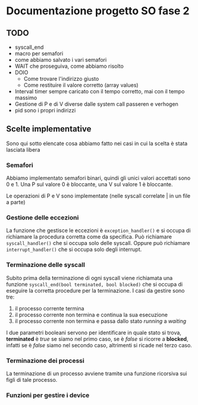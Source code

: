 # Documentazione progetto SO fase 2

## TODO
- syscall_end
- macro per semafori
- come abbiamo salvato i vari semafori
- WAIT che proseguiva, come abbiamo risolto
- DOIO
  - Come trovare l'indirizzo giusto
  - Come restituire il valore corretto (array values)
- Interval timer sempre caricato con il tempo corretto, mai con il tempo massimo
- Gestione di P e di V diverse dalle system call passeren e verhogen
- pid sono i propri indirizzi

## Scelte implementative

Sono qui sotto elencate cosa abbiamo fatto nei casi in cui la scelta è stata lasciata libera

### Semafori

Abbiamo implementato semafori binari, quindi gli unici valori accettati sono 0 e 1. Una P sul valore 0 è bloccante, una V sul valore 1 è bloccante.

Le operazioni di P e V sono implementate (nelle syscall correlate | in un file a parte)

### Gestione delle eccezioni

La funzione che gestisce le eccezioni è `exception_handler()` e si occupa di richiamare la procedura corretta come da specifica. Può richiamare `syscall_handler()` che si occupa solo delle syscall. Oppure può richiamare `interrupt_handler()` che si occupa solo degli interrupt.

### Terminazione delle syscall

Subito prima della terminazione di ogni syscall viene richiamata una funzione `syscall_end(bool terminated, bool blocked)` che si occupa di eseguire la corretta procedure per la terminazione. I casi da gestire sono tre:

1.  il processo corrente termina
2.  il processo corrente non termina e continua la sua esecuzione
3.  il processo corrente non termina e passa dallo stato _running_ a _waiting_

I due parametri booleani servono per identificare in quale stato si trova, **terminated** è _true_ se siamo nel primo caso, se è _false_ si ricorre a **blocked**, infatti se è _false_ siamo nel secondo caso, altrimenti si ricade nel terzo caso.

### Terminazione dei processi

La terminazione di un processo avviene tramite una funzione ricorsiva sui figli di tale processo.

### Funzioni per gestire i device
